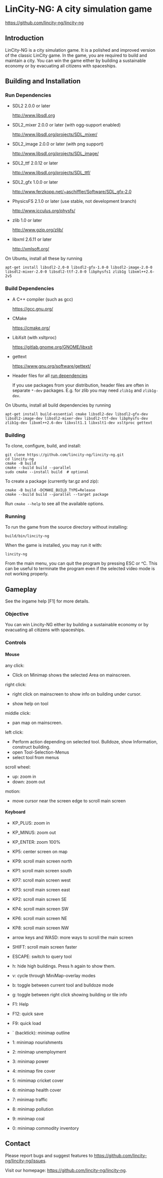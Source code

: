# LinCity-NG: A city simulation game

https://github.com/lincity-ng/lincity-ng

## Introduction

LinCity-NG is a city simulation game. It is a polished and improved
version of the classic LinCity game. In the game, you are required
to build and maintain a city. You can win the game either by
building a sustainable economy or by evacuating all citizens with
spaceships.

## Building and Installation

### Run Dependencies

* SDL2 2.0.0 or later

  http://www.libsdl.org

* SDL2_mixer 2.0.0 or later (with ogg-support enabled)

  http://www.libsdl.org/projects/SDL_mixer/

* SDL2_image 2.0.0 or later (with png support)

  http://www.libsdl.org/projects/SDL_image/

* SDL2_ttf 2.0.12 or later

  http://www.libsdl.org/projects/SDL_ttf/

* SDL2_gfx 1.0.0 or later

  http://www.ferzkopp.net/~aschiffler/Software/SDL_gfx-2.0

* PhysicsFS 2.1.0 or later (use stable, not development branch)

  http://www.icculus.org/physfs/

* zlib 1.0 or later

  http://www.gzip.org/zlib/

* libxml 2.6.11 or later

  http://xmlsoft.org/

On Ubuntu, install all these by running
```
apt-get install libsdl2-2.0-0 libsdl2-gfx-1.0-0 libsdl2-image-2.0-0 libsdl2-mixer-2.0-0 libsdl2-ttf-2.0-0 libphysfs1 zlib1g libxml++2.6-2v5
```

### Build Dependencies

* A C++ compiler (such as gcc)

  https://gcc.gnu.org/

* CMake

  https://cmake.org/

* LibXslt (with xsltproc)

  https://gitlab.gnome.org/GNOME/libxslt

* gettext

  https://www.gnu.org/software/gettext/

* Header files for all [run dependencies](#run-dependencies)

  If you use packages from your distribution, header files are often in separate
  `*-dev` packages. E.g. for zlib you may need `zlib1g` and `zlib1g-dev`.

On Ubuntu, install all build dependencies by running
```
apt-get install build-essential cmake libsdl2-dev libsdl2-gfx-dev libsdl2-image-dev libsdl2-mixer-dev libsdl2-ttf-dev libphysfs-dev zlib1g-dev libxml++2.6-dev libxslt1.1 libxslt1-dev xsltproc gettext
```

### Building

To clone, configure, build, and install:
```
git clone https://github.com/lincity-ng/lincity-ng.git
cd lincity-ng
cmake -B build
cmake --build build --parallel
sudo cmake --install build  # optional
```

To create a package (currently tar.gz and zip):
```
cmake -B build -DCMAKE_BUILD_TYPE=Release
cmake --build build --parallel --target package
```

Run `cmake --help` to see all the available options.

### Running

To run the game from the source directory without installing:
```
build/bin/lincity-ng
```

When the game is installed, you may run it with:
```
lincity-ng
```

From the main menu, you can quit the program by pressing ESC or ^C. This can be
useful to terminate the program even if the selected video mode is not working
properly.

## Gameplay

See the ingame help [F1] for more details.

### Objective

You can win Lincity-NG either by building a sustainable economy or
by evacuating all citizens with spaceships.

### Controls

#### Mouse

any click:
 * Click on Minimap shows the selected Area on mainscreen.

right click:
 * right click on mainscreen to show info on building under cursor.
<!-- * select tool from menu root -->
 * show help on tool

middle click:
 * pan map on mainscreen.

left click:
 * Perform action depending on selected tool. Bulldoze, show Information, construct building.
 * open Tool-Selection-Menus
 * select tool from menus

scroll wheel:
 * up: zoom in
 * down: zoom out

motion:
 * move cursor near the screen edge to scroll main screen


#### Keyboard

 * KP_PLUS: zoom in
 * KP_MINUS: zoom out
 * KP_ENTER: zoom 100%

 * KP5: center screen on map

 * KP9: scroll main screen north
 * KP1: scroll main screen south
 * KP7: scroll main screen west
 * KP3: scroll main screen east

 * KP2: scroll main screen SE
 * KP4: scroll main screen SW
 * KP6: scroll main screen NE
 * KP8: scroll main screen NW

 * arrow keys and WASD: more ways to scroll the main screen

 * SHIFT: scroll main screen faster


 * ESCAPE: switch to query tool
 * h: hide high buildings. Press h again to show them.
 * v: cycle through MiniMap-overlay modes
 * b: toggle between current tool and bulldoze mode
 * g: toggle between right click showing building or tile info
 * F1: Help

 * F12: quick save
 * F9:  quick load

 * \` (backtick): minimap outline
 * 1: minimap nourishments
 * 2: minimap unemployment
 * 3: minimap power
 * 4: minimap fire cover
 * 5: mimimap cricket cover
 * 6: minimap health cover
 * 7: minimap traffic
 * 8: minimap pollution
 * 9: minimap coal
 * 0: minimap commodity inventory

## Contact

Please report bugs and suggest features to
    https://github.com/lincity-ng/lincity-ng/issues.

Visit our homepage: https://github.com/lincity-ng/lincity-ng.

